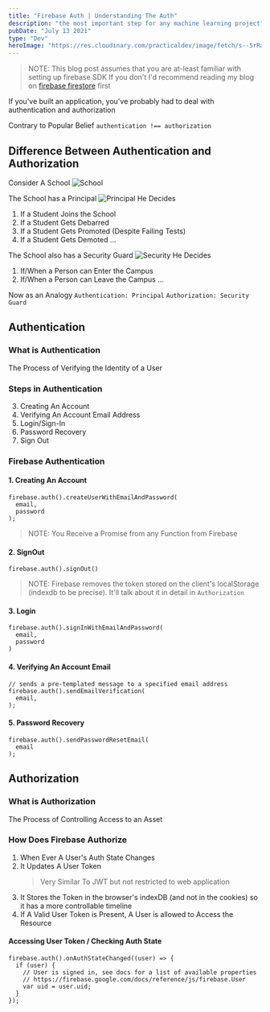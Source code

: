 ```yaml
---
title: "Firebase Auth | Understanding The Auth"
description: "the most important step for any machine learning project"
pubDate: "July 13 2021"
type: "Dev"
heroImage: "https://res.cloudinary.com/practicaldev/image/fetch/s--5rRax6AX--/c_imagga_scale,f_auto,fl_progressive,h_420,q_auto,w_1000/https://dev-to-uploads.s3.amazonaws.com/uploads/articles/6zcfwcqa1ekb2hsz1v8j.png"
---
```


> NOTE: This blog post assumes that you are at-least familiar with setting up firebase SDK
> If you don't I'd recommend reading my blog on [firebase firestore](https://dev.to/lucidmach/the-20-firebase-that-ll-do-80-of-the-task-a-firestore-cheatsheet-304p) first

If you've built an application, you've probably had to deal with authentication and authorization

Contrary to Popular Belief
`authentication !== authorization`

## Difference Between Authentication and Authorization

Consider A School
![School](http://www.pngall.com/wp-content/uploads/2018/04/School-PNG-Pic.png)

The School has a Principal
![Principal](https://image.flaticon.com/icons/png/512/1999/1999321.png)
He Decides

1. If a Student Joins the School
2. If a Student Gets Debarred
3. If a Student Gets Promoted (Despite Failing Tests)
4. If a Student Gets Demoted
   ...

The School also has a Security Guard
![Security](https://image.flaticon.com/icons/png/512/2124/2124268.png)
He Decides

1. If/When a Person can Enter the Campus
2. If/When a Person can Leave the Campus
   ...

Now as an Analogy
`Authentication: Principal`
`Authorization: Security Guard`

## Authentication

### What is Authentication

The Process of Verifying the Identity of a User

### Steps in Authentication

3. Creating An Account
4. Verifying An Account Email Address
5. Login/Sign-In
6. Password Recovery
7. Sign Out

### Firebase Authentication

#### 1. Creating An Account

```
firebase.auth().createUserWithEmailAndPassword(
  email,
  password
);
```

> NOTE: You Receive a Promise from any Function from Firebase

#### 2. SignOut

```
firebase.auth().signOut()
```

> NOTE: Firebase removes the token stored on the client's localStorage (indexdb to be precise). It'll talk about it in detail in `Authorization`

#### 3. Login

```
firebase.auth().signInWithEmailAndPassword(
  email,
  password
)
```

#### 4. Verifying An Account Email

```
// sends a pre-templated message to a specified email address
firebase.auth().sendEmailVerification(
  email,
);
```

#### 5. Password Recovery

```
firebase.auth().sendPasswordResetEmail(
  email
);
```

## Authorization

### What is Authorization

The Process of Controlling Access to an Asset

### How Does Firebase Authorize

1. When Ever A User's Auth State Changes
1. It Updates A User Token
   > Very Similar To JWT but not restricted to web application
1. It Stores the Token in the browser's indexDB (and not in the cookies) so it has a more controllable timeline
1. If A Valid User Token is Present, A User is allowed to Access the Resource

#### Accessing User Token / Checking Auth State

```
firebase.auth().onAuthStateChanged((user) => {
  if (user) {
    // User is signed in, see docs for a list of available properties
    // https://firebase.google.com/docs/reference/js/firebase.User
    var uid = user.uid;
  }
});
```
